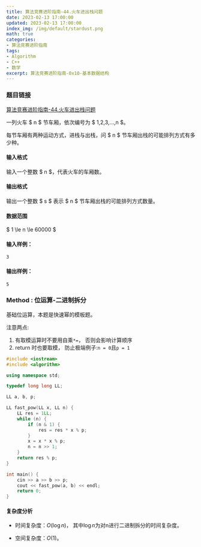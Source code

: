 ```yaml
---
title: 算法竞赛进阶指南-44.火车进出栈问题
date: 2023-02-13 17:00:00
updated: 2023-02-13 17:00:00
index_img: /img/default/stardust.png
math: true
categories:
- 算法竞赛进阶指南
tags: 
- Algorithm
- C++
- 数学
excerpt: 算法竞赛进阶指南-0x10-基本数据结构
---
```


### 题目链接

 [算法竞赛进阶指南-44.火车进出栈问题](https://www.acwing.com/problem/content/91/)

一列火车 $ n $ 节车厢，依次编号为 $ 1,2,3,…,n $。

每节车厢有两种运动方式，进栈与出栈，问 $ n $ 节车厢出栈的可能排列方式有多少种。

#### 输入格式

输入一个整数 $ n $，代表火车的车厢数。

#### 输出格式

输出一个整数 $ s $ 表示 $ n $ 节车厢出栈的可能排列方式数量。

#### 数据范围

$ 1 \le n \le 60000 $

#### 输入样例：

```
3
```

#### 输出样例：

```
5
```

### Method : 位运算-二进制拆分

基础位运算，本题是快速幂的模板题。

注意两点:  

1. 有取模运算时不要用自乘`*=`， 否则会影响计算顺序
2. return 时也要取模， 防止极端例子:`n = 0`且`p = 1` 

```c++
#include <iostream>
#include <algorithm>

using namespace std;

typedef long long LL;

LL a, b, p;

LL fast_pow(LL x, LL n) {
    LL res = 1LL;
    while (n) {
        if (n & 1) {
            res = res * x % p;
        }
        x = x * x % p;
        n = n >> 1;
    }
    return res % p;
}

int main() {
    cin >> a >> b >> p;
    cout << fast_pow(a, b) << endl;
    return 0;
}
```

#### 复杂度分析

- 时间复杂度：${O(\log n)}$， 其中$\log n$为对n进行二进制拆分的时间复杂度。

- 空间复杂度：${O(1)}$。